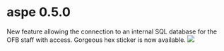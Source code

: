 # aspe 0.5.0

New feature allowing the connection to an internal SQL database for the OFB staff with access.
Gorgeous hex sticker is now available.
![](man/figures/hex_logo_aspe.png)

